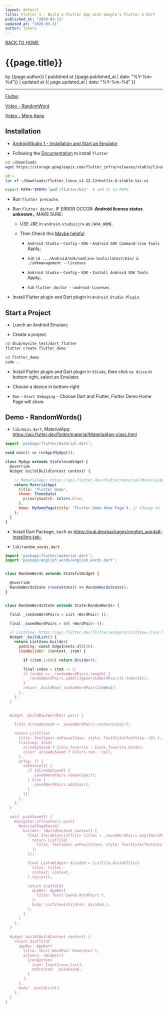 ```yaml
---
layout: default
title: Flutter 1 - Build a Flutter App with Google's Flutter & Dart
published_at: "2019-03-11"
updated_at: "2020-03-11"
author: Taners
---
```


[BACK TO HOME](https://tane-rs.github.io)

# {{page.title}}

by {{page.author}} |
published at {{page.published_at | date: "%Y-%m-%d"}} |
updated at {{ page.updated_at | date: "%Y-%m-%d" }}

---

[Flutter](https://flutter.dev/)

[Video - RandomWord](https://www.youtube.com/watch?v=1gDhl4leEzA)

[Video - More Apps](https://www.youtube.com/watch?v=x0uinJvhNxI)


## Installation

- [AndroidStudio 1 - Installation and Start an Emulator](https://taners.github.io/_posts/2020/03/11/00.md)

- Following the [Documentation](https://flutter.dev/docs/get-started/install/linux) to install `flutter`

```bash
cd ~/Downloads
wget https://storage.googleapis.com/flutter_infra/releases/stable/linux/flutter_linux_v1.12.13+hotfix.8-stable.tar.xz

cd ~
tar xf ~/Downloads/flutter_linux_v1.12.13+hotfix.8-stable.tar.xz

export PATH="$PATH:`pwd`/flutter/bin"  # add it to PATH
```

- Run `flutter precache`.

- Run `flutter doctor`. IF ERROR OCCOR: **Android license status unknown.**, MAKE SURE:

    - USE JRE in `android-studio/jre` as `JAVA_HOME`.

    - Then Check this [Maybe helpful](https://robbinespu.gitlab.io/blog/2020/03/03/flutter-issue-fixed-android-license-status-unknown-on-windows/)
    
      - `Android Studio` - `Config` - `SDK` - `Android SDK Command-line Tools` Apply;

      - run `cd .../Android/Sdk/cmdline-tools/latest/bin/ & ./sdkmanagement --licenses`

      - `Android Studio` - `Config` - `SDK` - `Install Android SDK Tools` Apply;

      - run `flutter doctor --android-licenses`

- Install Flutter plugin and Dart plugin in `Android Studio Plugin`.

## Start a Project

- Lunch an Android Emulaor;

- Create a project.

```bash
cd $hub/mysite_test/dart_flutter
flutter create flutter_demo

cd flutter_demo
code .
```

- Install Flutter plugin and Dart plugin in `VSCode`, then click `no divce` in bottom right, select an Emulator.

- Choose a device in bottom-right

- `Run` - `Start Debuging` - Choose Dart and Flutter, Flutter Demo Home Page will show.

## Demo - RandomWords()

- `lib/main.dart`, MaterialApp: https://api.flutter.dev/flutter/material/MaterialApp-class.html

```js
import 'package:flutter/material.dart';

void main() => runApp(MyApp());

class MyApp extends StatelessWidget {
  @override
  Widget build(BuildContext context) {

    // MaterialApp: https://api.flutter.dev/flutter/material/MaterialApp-class.html
    return MaterialApp(
      title: 'Flutter Demo',
      theme: ThemeData(
        primarySwatch: Colors.blue,
      ),
      home: MyHomePage(title: 'Flutter Demo Home Page'), // Change to `RandomWords()` later
    );
  }
}
```

- Install Dart Package, such as https://pub.dev/packages/english_words#-installing-tab-

- `lib/random_words.dart`

```js
import 'package:flutter/material.dart';
import 'package:english_words/english_words.dart';


class RandomWords extends StatefulWidget {

  @override 
  RandomWordsState createState() => RandomWordsState();
}


class RandomWordsState extends State<RandomWords> {

  final _randomWordPairs = List <WordPair> ();

  final _savedWordPairs = Set <WordPair> ();

  // ListView: https://api.flutter.dev/flutter/widgets/ListView-class.html
  Widget _buildList() {
    return ListView.builder(
      padding: const EdgeInsets.all(16),
      itemBuilder: (context, item) {

        if (item.isOdd) return Divider();

        final index = item ~/ 2;
        if (index >= _randomWordPairs.length) {
          _randomWordPairs.addAll(generateWordPairs().take(10));
        }
        return _buildRow(_randomWordPairs[index]);
      },
    );
  }
  

  Widget _buildRow(WordPair pair) {

    final alreadySaved = _savedWordPairs.contains(pair);

    return ListTile(
      title: Text(pair.asPascalCase, style: TextStyle(fontSize: 18),),
      trailing: Icon(
        alreadySaved ? Icons.favorite : Icons.favorite_border, 
        color: alreadySaved ? Colors.red : null,
      ),
      onTap: () {
        setState(() {
          if (alreadySaved) {
            _savedWordPairs.remove(pair);
          } else {
            _savedWordPairs.add(pair);
          }
        });
      },
    );
  }

  void _pushSaved() {
    Navigator.of(context).push(
      MaterialPageRoute(
        builder: (BuildContext context) {
          final Iterable<ListTile> titles = _savedWordPairs.map((WordPair pair) {
            return ListTile(
              title: Text(pair.asPascalCase, style: TextStyle(fontSize: 16))
            );
          });

          final List<Widget> divided = ListTile.divideTiles(
            tiles: titles,
            context: context,
          ).toList();

          return Scaffold(
            appBar: AppBar(
              title: Text('Saved WordPairs'),
            ),
            body: ListView(children: divided,),
          );
        }
      )
    );
  }

  Widget build(BuildContext context) {
    return Scaffold(
      appBar: AppBar(
        title: Text('WordPair Generator'), 
        actions: <Widget>[
          IconButton(
            icon: Icon(Icons.list),
            onPressed: _pushSaved, 
          )
        ],
      ),
      body: _buildList(),
    );
  }
}
```